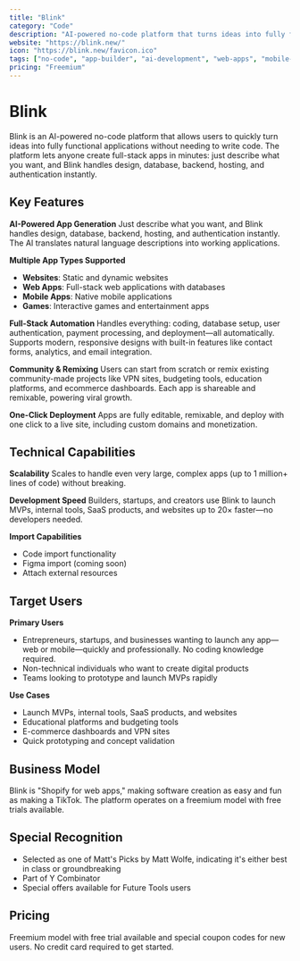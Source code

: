 ```yaml
---
title: "Blink"
category: "Code"
description: "AI-powered no-code platform that turns ideas into fully functional apps, websites, mobile apps, and games in seconds without coding."
website: "https://blink.new/"
icon: "https://blink.new/favicon.ico"
tags: ["no-code", "app-builder", "ai-development", "web-apps", "mobile-apps"]
pricing: "Freemium"
---
```


# Blink

Blink is an AI-powered no-code platform that allows users to quickly turn ideas into fully functional applications without needing to write code. The platform lets anyone create full-stack apps in minutes: just describe what you want, and Blink handles design, database, backend, hosting, and authentication instantly.

## Key Features

**AI-Powered App Generation**
Just describe what you want, and Blink handles design, database, backend, hosting, and authentication instantly. The AI translates natural language descriptions into working applications.

**Multiple App Types Supported**
- **Websites**: Static and dynamic websites
- **Web Apps**: Full-stack web applications with databases
- **Mobile Apps**: Native mobile applications
- **Games**: Interactive games and entertainment apps

**Full-Stack Automation**
Handles everything: coding, database setup, user authentication, payment processing, and deployment—all automatically. Supports modern, responsive designs with built-in features like contact forms, analytics, and email integration.

**Community & Remixing**
Users can start from scratch or remix existing community-made projects like VPN sites, budgeting tools, education platforms, and ecommerce dashboards. Each app is shareable and remixable, powering viral growth.

**One-Click Deployment**
Apps are fully editable, remixable, and deploy with one click to a live site, including custom domains and monetization.

## Technical Capabilities

**Scalability**
Scales to handle even very large, complex apps (up to 1 million+ lines of code) without breaking.

**Development Speed**
Builders, startups, and creators use Blink to launch MVPs, internal tools, SaaS products, and websites up to 20× faster—no developers needed.

**Import Capabilities**
- Code import functionality
- Figma import (coming soon)
- Attach external resources

## Target Users

**Primary Users**
- Entrepreneurs, startups, and businesses wanting to launch any app—web or mobile—quickly and professionally. No coding knowledge required.
- Non-technical individuals who want to create digital products
- Teams looking to prototype and launch MVPs rapidly

**Use Cases**
- Launch MVPs, internal tools, SaaS products, and websites
- Educational platforms and budgeting tools
- E-commerce dashboards and VPN sites
- Quick prototyping and concept validation

## Business Model

Blink is "Shopify for web apps," making software creation as easy and fun as making a TikTok. The platform operates on a freemium model with free trials available.

## Special Recognition

- Selected as one of Matt's Picks by Matt Wolfe, indicating it's either best in class or groundbreaking
- Part of Y Combinator
- Special offers available for Future Tools users

## Pricing

Freemium model with free trial available and special coupon codes for new users. No credit card required to get started.
